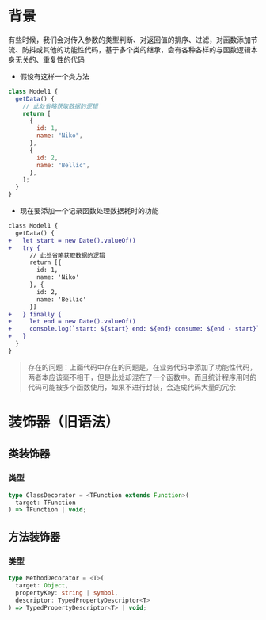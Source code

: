 # 背景

有些时候，我们会对传入参数的类型判断、对返回值的排序、过滤，对函数添加节流、防抖或其他的功能性代码，基于多个类的继承，会有各种各样的与函数逻辑本身无关的、重复性的代码

- 假设有这样一个类方法

```js
class Model1 {
  getData() {
    // 此处省略获取数据的逻辑
    return [
      {
        id: 1,
        name: "Niko",
      },
      {
        id: 2,
        name: "Bellic",
      },
    ];
  }
}
```

- 现在要添加一个记录函数处理数据耗时的功能

```diff
class Model1 {
  getData() {
+   let start = new Date().valueOf()
+   try {
      // 此处省略获取数据的逻辑
      return [{
        id: 1,
        name: 'Niko'
      }, {
        id: 2,
        name: 'Bellic'
      }]
+   } finally {
+     let end = new Date().valueOf()
+     console.log(`start: ${start} end: ${end} consume: ${end - start}`)
+   }
  }
}
```

> 存在的问题：上面代码中存在的问题是，在业务代码中添加了功能性代码，两者本应该毫不相干，但是此处却混在了一个函数中。而且统计程序用时的代码可能被多个函数使用，如果不进行封装，会造成代码大量的冗余

# 装饰器（旧语法）

## 类装饰器

### 类型

```ts
type ClassDecorator = <TFunction extends Function>(
  target: TFunction
) => TFunction | void;
```

## 方法装饰器

### 类型

```ts
type MethodDecorator = <T>(
  target: Object,
  propertyKey: string | symbol,
  descriptor: TypedPropertyDescriptor<T>
) => TypedPropertyDescriptor<T> | void;
```
